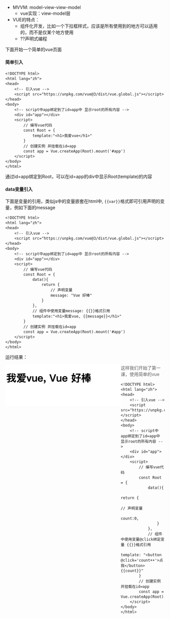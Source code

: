 - MVVM: model-view-view-model
  - vue实现：view-model层
- VUE的特点：
  - 组件化开发，比如一个下拉框样式，应该是所有使用到的地方可以适用的，而不是仅某个地方使用
  - ??声明式编程



下面开始一个简单的vue页面

#### 简单引入

```vue
<!DOCTYPE html>
<html lang="zh">
<head>
    <!-- 引入vue -->
    <script src="https://unpkg.com/vue@3/dist/vue.global.js"></script>
</head>
<body>
    <!-- script中app绑定到了id=app中 显示root的所有内容 -->
    <div id="app"></div>
    <script>
        // 编写vue代码
        const Root = {
            template:"<h1>我爱vue</h1>"
        }
        // 创建实例 并挂载在id=app
        const app = Vue.createApp(Root).mount('#app')
    </script>
</body>
</html>
```

通过id=app绑定到Root，可以在id=app的div中显示Root(template)的内容

#### data变量引入

下面是变量的引用，类似js中的变量嵌套在html中,  `{{var}}`格式即可引用声明的变量，例如下面的message

```vue
<!DOCTYPE html>
<html lang="zh">
<head>
    <!-- 引入vue -->
    <script src="https://unpkg.com/vue@3/dist/vue.global.js"></script>
</head>
<body>
    <!-- script中app绑定到了id=app中 显示root的所有内容 -->
    <div id="app"></div>
    <script>
        // 编写vue代码
        const Root = {
            data(){
                return {
                    // 声明变量
                    message: "Vue 好棒"
                }
            },
            // 组件中使用变量message: {{}}格式引用
            template:"<h1>我爱vue, {{message}}</h1>"
        }
        // 创建实例 并挂载在id=app
        const app = Vue.createApp(Root).mount('#app')
    </script>
</body>
</html>
```

运行结果：

<img src="assets/image-20230405190611903.png" alt="image-20230405190611903" style="float:left" />

>  这样我们开始了第一课，使用简单的vue

```vue
<!DOCTYPE html>
<html lang="zh">
<head>
    <!-- 引入vue -->
    <script src="https://unpkg.com/vue@3/dist/vue.global.js"></script>
</head>
<body>
    <!-- script中app绑定到了id=app中 显示root的所有内容 -->
    <div id="app"></div>
    <script>
        // 编写vue代码
        const Root = {
            data(){
                return {
                    // 声明变量
                    count:0,
                }
            },
            // 组件中使用变量@click绑定变量 {{}}格式引用
            template: "<button @click='count++'>点我</button>{{count}}"
        }
        // 创建实例 并挂载在id=app
        const app = Vue.createApp(Root).mount('#app')
    </script>
</body>
</html>
```